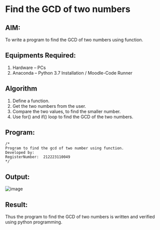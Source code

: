# Find the GCD of two numbers

## AIM:
To write a program to find the GCD of two numbers using function.

## Equipments Required:
1. Hardware – PCs
2. Anaconda – Python 3.7 Installation / Moodle-Code Runner

## Algorithm
1. Define a function.
2. Get the two numbers from the user.
3. Compare the two values, to find the smaller number.
4. Use for() and if() loop to find the GCD of the two numbers.

## Program:
```
/*
Program to find the gcd of two number using function.
Developed by: 
RegisterNumber:  212223110049
*/
```

## Output:

![image](https://github.com/Sharonsteffani2005/GCD-of-two-numbers/assets/144979934/48d241ef-5ac3-4b34-836b-905306970a4b)


## Result:
Thus the program to find the GCD of two numbers is written and verified using python programming.
